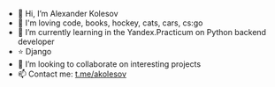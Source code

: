 - 👋 Hi, I’m Alexander Kolesov
- 💙 I'm loving code, books, hockey, cats, cars, cs:go
- 🌱 I’m currently learning in the Yandex.Practicum on Python backend developer
- ⭐️ Django
- 💞️ I’m looking to collaborate on interesting projects
- 📫 Contact me: [t.me/akolesov](t.me/akolesov "t.me/akolesov")

<!---
4kolesov/4kolesov is a ✨ special ✨ repository because its `README.md` (this file) appears on your GitHub profile.
You can click the Preview link to take a look at your changes.
--->
